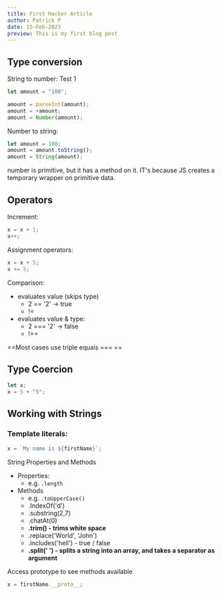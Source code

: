 ```yaml
---
title: First Hacker Article
author: Patrick P
date: 15-Feb-2023
preview: This is my first blog post
---
```


## Type conversion

String to number: Test 1

```js
let amount = "100";

amount = parseInt(amount);
amount = +amount;
amount = Number(amount);
```

Number to string:

```js
let amount = 100;
amount = amount.toString();
amount = String(amount);
```

number is primitive, but it has a method on it. IT's because JS creates a temporary wrapper on primitive data.

## Operators

Increment:

```js
x = x + 1;
x++;
```

Assignment operators:

```js
x = x + 5;
x += 5;
```

Comparison:

- evaluates value (skips type)
  - 2 == '2' → true
  - !=
- evaluates value & type:
  - 2 === '2' → false
  - !==

==Most cases use triple equals \=\=\= ==

## Type Coercion

```js
let x;
x = 5 + "5";
```

## Working with Strings

### Template literals:

```js
x = `My name is ${firstName}`;
```

String Properties and Methods

- Properties:
  - e.g. `.length`
- Methods
  - e.g. `.toUpperCase()`
  - .IndexOf('d')
  - .substring(2,7)
  - .chatAt(0)
  - **.trim() - trims white space**
  - .replace('World', 'John')
  - .includes('hell') - true / false
  - **.split(' ') - splits a string into an array, and takes a separator as argument**

Access prototype to see methods available

```js
x = firstName.__proto__;
```
